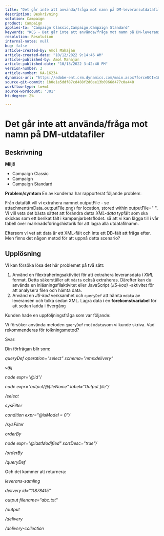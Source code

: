 ```yaml
---
title: "Det går inte att använda/fråga mot namn på DM-leveransutdatafiler"
description: Beskrivning
solution: Campaign
product: Campaign
applies-to: "Campaign Classic,Campaign,Campaign Standard"
keywords: "KCS - Det går inte att använda/fråga mot namn på DM-leveransutdatafiler"
resolution: Resolution
internal-notes: null
bug: false
article-created-by: Amol Mahajan
article-created-date: "10/12/2022 9:14:46 AM"
article-published-by: Amol Mahajan
article-published-date: "10/13/2022 3:42:40 PM"
version-number: 3
article-number: KA-16234
dynamics-url: "https://adobe-ent.crm.dynamics.com/main.aspx?forceUCI=1&pagetype=entityrecord&etn=knowledgearticle&id=9a86e74b-0e4a-ed11-bba1-000d3a31576b"
source-git-commit: 1b0e1e5ddf87cd488f2d0ee13b0966d477c0a448
workflow-type: tm+mt
source-wordcount: '301'
ht-degree: 2%

---
```


# Det går inte att använda/fråga mot namn på DM-utdatafiler

## Beskrivning

<b>Miljö</b>
- Campaign Classic
- Campaign
- Campaign Standard

<b>Problem/symtom</b>
En av kunderna har rapporterat följande problem:

Från datafält vill vi extrahera namnet outputFile - se attachment(mData_outputFile.png) for location, stored within outputFile=&quot; &quot;. Vi vill veta det bästa sättet att förändra detta *XML-data* typfält som ska skickas som ett berikat fält i kampanjarbetsflödet. så att vi kan lägga till i vår tabell över marknadsföringshistorik för att lagra alla utdatafilnamn.

Eftersom vi vet att data är ett XML-fält och inte ett DB-fält att fråga efter. Men finns det någon metod för att uppnå detta scenario?


## Upplösning


Vi kan försöka lösa det här problemet på två sätt:

1. Använd en filextraheringsaktivitet för att extrahera leveransdata i *XML* format. Detta säkerställer att `mdata` också extraheras. Därefter kan du använda en inläsningsfilaktivitet eller JavaScript (*JS-kod)* -aktivitet för att analysera filen och hämta data.
2. Använd en *JS-kod* verksamhet och `queryDef` att hämta `mdata` av leveransen och tolka sedan XML. Lagra data i en <b>förekomstvariabel</b> för att sedan ladda i övergång


Kunden hade en uppföljningsfråga som var följande:

Vi försöker använda metoden `queryDef` mot `mdata`som vi kunde skriva. Vad rekommenderas för tolkningsmetod?

Svar:

Din förfrågan blir som:

*queryDef operation=&quot;select&quot; schema=&quot;nms:delivery&quot;*

*välj*

*node expr=&quot;@id&quot;/*

*node expr=&quot;output/@fileName&quot; label=&quot;Output file&quot;/*

*/select*

*sysFilter*

*condition expr=&quot;@isModel = 0&quot;/*

*/sysFilter*

*orderBy*

*node expr=&quot;@lastModified&quot; sortDesc=&quot;true&quot;/*

*/orderBy*

*/queryDef*



Och det kommer att returnera:

*leverans-samling*

*delivery id=&quot;11878415&quot;*

*output filename=&quot;abc.txt&quot;*

*/output*

*/delivery*

*/delivery-collection*
